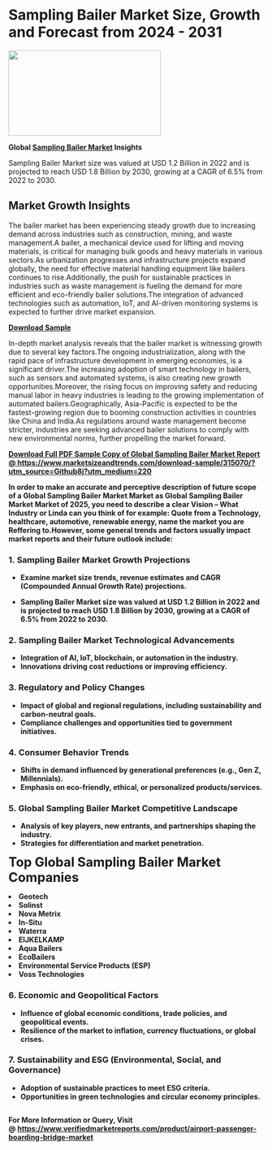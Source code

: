 <H1>Sampling Bailer Market Size, Growth and Forecast from 2024 - 2031</H1><img class="aligncenter size-medium wp-image-584254" src="https://thirdeyenews.in/wp-content/uploads/2024/09/Global-Market-Research-300x168.jpeg" alt="" width="300" height="168" /><p><strong>Global&nbsp;<a href="https://www.marketsizeandtrends.com/download-sample/315070/?utm_source=Github8j?utm_medium=220">Sampling Bailer Market</a> Insights</strong></p><p>Sampling Bailer Market size was valued at USD 1.2 Billion in 2022 and is projected to reach USD 1.8 Billion by 2030, growing at a CAGR of 6.5% from 2022 to 2030.</p><p><h2>Market Growth Insights</h2> <p>The bailer market has been experiencing steady growth due to increasing demand across industries such as construction, mining, and waste management.A bailer, a mechanical device used for lifting and moving materials, is critical for managing bulk goods and heavy materials in various sectors.As urbanization progresses and infrastructure projects expand globally, the need for effective material handling equipment like bailers continues to rise.Additionally, the push for sustainable practices in industries such as waste management is fueling the demand for more efficient and eco-friendly bailer solutions.The integration of advanced technologies such as automation, IoT, and AI-driven monitoring systems is expected to further drive market expansion.</p> <p><strong><a href="download-sample-link">Download Sample</a></strong></p> <p>In-depth market analysis reveals that the bailer market is witnessing growth due to several key factors.The ongoing industrialization, along with the rapid pace of infrastructure development in emerging economies, is a significant driver.The increasing adoption of smart technology in bailers, such as sensors and automated systems, is also creating new growth opportunities.Moreover, the rising focus on improving safety and reducing manual labor in heavy industries is leading to the growing implementation of automated bailers.Geographically, Asia-Pacific is expected to be the fastest-growing region due to booming construction activities in countries like China and India.As regulations around waste management become stricter, industries are seeking advanced bailer solutions to comply with new environmental norms, further propelling the market forward.</p> <p><strong><a href="get-more-link"></p><p><span class=""><strong>Download Full PDF Sample Copy of Global Sampling Bailer Market Report</strong> @ <a href="https://www.marketsizeandtrends.com/download-sample/315070/?utm_source=Github8j?utm_medium=220" target="_blank">https://www.marketsizeandtrends.com/download-sample/315070/?utm_source=Github8j?utm_medium=220</a></span></p><p>In order to make an accurate and perceptive description of future scope of a Global&nbsp;Sampling Bailer Market Market as Global&nbsp;Sampling Bailer Market Market of 2025, you need to describe a clear Vision &ndash; What Industry or Linda can you think of for example: Quote from a Technology, healthcare, automotive, renewable energy, name the market you are Reffering to.However, some general trends and factors usually impact market reports and their future outlook include:</p><h3>1.&nbsp;<strong>Sampling Bailer Market Growth Projections</strong></h3><ul><li>Examine market size trends, revenue estimates and CAGR (Compounded Annual Growth Rate) projections.</li><li><p>Sampling Bailer Market size was valued at USD 1.2 Billion in 2022 and is projected to reach USD 1.8 Billion by 2030, growing at a CAGR of 6.5% from 2022 to 2030.</p></li></ul><h3>2.&nbsp;<strong>Sampling Bailer Market Technological Advancements</strong></h3><ul><li>Integration of AI, IoT, blockchain, or automation in the industry.</li><li>Innovations driving cost reductions or improving efficiency.</li></ul><h3>3.&nbsp;<strong>Regulatory and Policy Changes</strong></h3><ul><li>Impact of global and regional regulations, including sustainability and carbon-neutral goals.</li><li>Compliance challenges and opportunities tied to government initiatives.</li></ul><h3>4.&nbsp;<strong>Consumer Behavior Trends</strong></h3><ul><li>Shifts in demand influenced by generational preferences (e.g., Gen Z, Millennials).</li><li>Emphasis on eco-friendly, ethical, or personalized products/services.</li></ul><h3>5.&nbsp;<strong>Global Sampling Bailer Market Competitive Landscape</strong></h3><ul><li>Analysis of key players, new entrants, and partnerships shaping the industry.</li><li>Strategies for differentiation and market penetration.</li></ul><p data-pm-slice="1 1 []"><span style="color: inherit; font-family: inherit; font-size: 25px;">Top Global Sampling Bailer Market Companies</span></p><div class="" data-test-id=""><p><li>Geotech</li><li> Solinst</li><li> Nova Metrix</li><li> In-Situ</li><li> Waterra</li><li> EIJKELKAMP</li><li> Aqua Bailers</li><li> EcoBailers</li><li> Environmental Service Products (ESP)</li><li> Voss Technologies</li></p></div><h3>6.&nbsp;<strong>Economic and Geopolitical Factors</strong></h3><ul><li>Influence of global economic conditions, trade policies, and geopolitical events.</li><li>Resilience of the market to inflation, currency fluctuations, or global crises.</li></ul><h3>7.&nbsp;<strong>Sustainability and ESG (Environmental, Social, and Governance)</strong></h3><ul><li>Adoption of sustainable practices to meet ESG criteria.</li><li>Opportunities in green technologies and circular economy principles.</li></ul><h2><strong style="font-size: 14px;">For More Information or Query, Visit @&nbsp;</strong><a style="background-color: #ffffff; font-size: 14px;" href="https://www.marketsizeandtrends.com/report/sampling-bailer-market/" target="_blank">https://www.verifiedmarketreports.com/product/airport-passenger-boarding-bridge-market</a></h2>